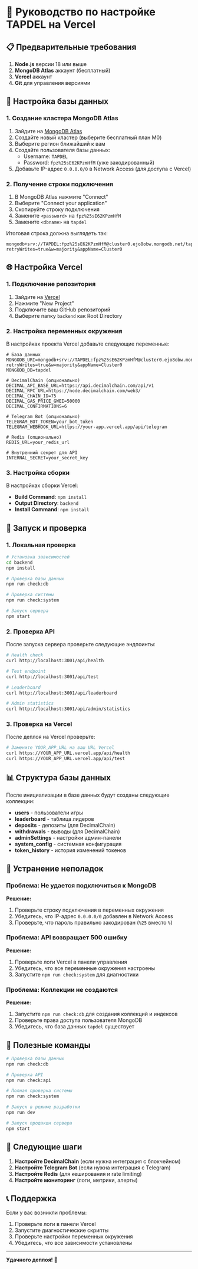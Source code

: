 # 🚀 Руководство по настройке TAPDEL на Vercel

## 📋 Предварительные требования

1. **Node.js** версии 18 или выше
2. **MongoDB Atlas** аккаунт (бесплатный)
3. **Vercel** аккаунт
4. **Git** для управления версиями

## 🔧 Настройка базы данных

### 1. Создание кластера MongoDB Atlas

1. Зайдите на [MongoDB Atlas](https://www.mongodb.com/atlas)
2. Создайте новый кластер (выберите бесплатный план M0)
3. Выберите регион ближайший к вам
4. Создайте пользователя базы данных:
   - Username: `TAPDEL`
   - Password: `fpz%25sE62KPzmHfM` (уже закодированный)
5. Добавьте IP-адрес `0.0.0.0/0` в Network Access (для доступа с Vercel)

### 2. Получение строки подключения

1. В MongoDB Atlas нажмите "Connect"
2. Выберите "Connect your application"
3. Скопируйте строку подключения
4. Замените `<password>` на `fpz%25sE62KPzmHfM`
5. Замените `<dbname>` на `tapdel`

Итоговая строка должна выглядеть так:
```
mongodb+srv://TAPDEL:fpz%25sE62KPzmHfM@cluster0.ejo8obw.mongodb.net/tapdel?retryWrites=true&w=majority&appName=Cluster0
```

## 🌐 Настройка Vercel

### 1. Подключение репозитория

1. Зайдите на [Vercel](https://vercel.com)
2. Нажмите "New Project"
3. Подключите ваш GitHub репозиторий
4. Выберите папку `backend` как Root Directory

### 2. Настройка переменных окружения

В настройках проекта Vercel добавьте следующие переменные:

```env
# База данных
MONGODB_URI=mongodb+srv://TAPDEL:fpz%25sE62KPzmHfM@cluster0.ejo8obw.mongodb.net/tapdel?retryWrites=true&w=majority&appName=Cluster0
MONGODB_DB=tapdel

# DecimalChain (опционально)
DECIMAL_API_BASE_URL=https://api.decimalchain.com/api/v1
DECIMAL_RPC_URL=https://node.decimalchain.com/web3/
DECIMAL_CHAIN_ID=75
DECIMAL_GAS_PRICE_GWEI=50000
DECIMAL_CONFIRMATIONS=6

# Telegram Bot (опционально)
TELEGRAM_BOT_TOKEN=your_bot_token
TELEGRAM_WEBHOOK_URL=https://your-app.vercel.app/api/telegram

# Redis (опционально)
REDIS_URL=your_redis_url

# Внутренний секрет для API
INTERNAL_SECRET=your_secret_key
```

### 3. Настройка сборки

В настройках сборки Vercel:
- **Build Command**: `npm install`
- **Output Directory**: `backend`
- **Install Command**: `npm install`

## 🚀 Запуск и проверка

### 1. Локальная проверка

```bash
# Установка зависимостей
cd backend
npm install

# Проверка базы данных
npm run check:db

# Проверка системы
npm run check:system

# Запуск сервера
npm start
```

### 2. Проверка API

После запуска сервера проверьте следующие эндпоинты:

```bash
# Health check
curl http://localhost:3001/api/health

# Test endpoint
curl http://localhost:3001/api/test

# Leaderboard
curl http://localhost:3001/api/leaderboard

# Admin statistics
curl http://localhost:3001/api/admin/statistics
```

### 3. Проверка на Vercel

После деплоя на Vercel проверьте:

```bash
# Замените YOUR_APP_URL на ваш URL Vercel
curl https://YOUR_APP_URL.vercel.app/api/health
curl https://YOUR_APP_URL.vercel.app/api/test
```

## 📊 Структура базы данных

После инициализации в базе данных будут созданы следующие коллекции:

- **users** - пользователи игры
- **leaderboard** - таблица лидеров
- **deposits** - депозиты (для DecimalChain)
- **withdrawals** - выводы (для DecimalChain)
- **adminSettings** - настройки админ-панели
- **system_config** - системная конфигурация
- **token_history** - история изменений токенов

## 🔧 Устранение неполадок

### Проблема: Не удается подключиться к MongoDB

**Решение:**
1. Проверьте строку подключения в переменных окружения
2. Убедитесь, что IP-адрес `0.0.0.0/0` добавлен в Network Access
3. Проверьте, что пароль правильно закодирован (`%25` вместо `%`)

### Проблема: API возвращает 500 ошибку

**Решение:**
1. Проверьте логи Vercel в панели управления
2. Убедитесь, что все переменные окружения настроены
3. Запустите `npm run check:system` для диагностики

### Проблема: Коллекции не создаются

**Решение:**
1. Запустите `npm run check:db` для создания коллекций и индексов
2. Проверьте права доступа пользователя MongoDB
3. Убедитесь, что база данных `tapdel` существует

## 📝 Полезные команды

```bash
# Проверка базы данных
npm run check:db

# Проверка API
npm run check:api

# Полная проверка системы
npm run check:system

# Запуск в режиме разработки
npm run dev

# Запуск продакшн сервера
npm start
```

## 🎯 Следующие шаги

1. **Настройте DecimalChain** (если нужна интеграция с блокчейном)
2. **Настройте Telegram Bot** (если нужна интеграция с Telegram)
3. **Настройте Redis** (для кеширования и rate limiting)
4. **Настройте мониторинг** (логи, метрики, алерты)

## 📞 Поддержка

Если у вас возникли проблемы:

1. Проверьте логи в панели Vercel
2. Запустите диагностические скрипты
3. Проверьте настройки переменных окружения
4. Убедитесь, что все зависимости установлены

---

**Удачного деплоя! 🚀**
